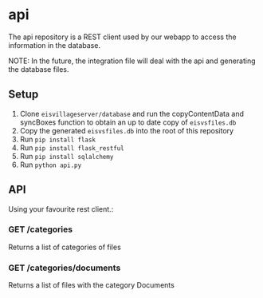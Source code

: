 # api
The api repository is a REST client used by our webapp to access the information in the database.

NOTE: In the future, the integration file will deal with the api and generating the database files. 

## Setup
1. Clone `eisvillageserver/database` and run the copyContentData and syncBoxes function to obtain an up to date copy of `eisvsfiles.db`
2. Copy the generated `eisvsfiles.db` into the root of this repository
3. Run `pip install flask`
4. Run `pip install flask_restful`
5. Run `pip install sqlalchemy`
4. Run `python api.py`

## API
Using your favourite rest client.:
### GET /categories
Returns a list of categories of files
### GET /categories/documents
Returns a list of files with the category Documents
